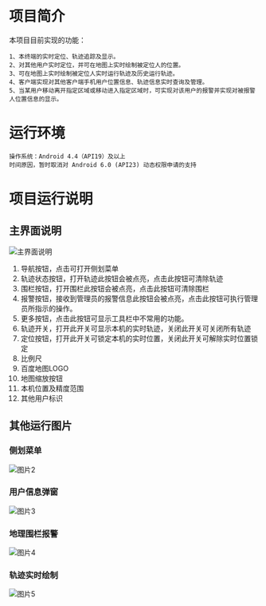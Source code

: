 # 项目简介

本项目目前实现的功能：

	1、本终端的实时定位、轨迹追踪及显示。
	2、对其他用户实时定位，并可在地图上实时绘制被定位人的位置。
	3、可在地图上实时绘制被定位人实时运行轨迹及历史运行轨迹。
	4、客户端实现对其他客户端手机用户位置信息、轨迹信息实时查询及管理。
	5、当某用户移动离开指定区域或移动进入指定区域时，可实现对该用户的报警并实现对被报警人位置信息的显示。

# 运行环境

	操作系统：Android 4.4（API19）及以上
	时间原因，暂时取消对 Android 6.0 (API23) 动态权限申请的支持

# 项目运行说明

## 主界面说明

![主界面说明](./img/img1.jpg)

1.	导航按钮，点击可打开侧划菜单
2.	轨迹状态按钮，打开轨迹此按钮会被点亮，点击此按钮可清除轨迹
3.	围栏按钮，打开围栏此按钮会被点亮，点击此按钮可清除围栏
4.	报警按钮，接收到管理员的报警信息此按钮会被点亮，点击此按钮可执行管理员所指示的操作。
5.	更多按钮，点击此按钮可显示工具栏中不常用的功能。
6.	轨迹开关，打开此开关可显示本机的实时轨迹，关闭此开关可关闭所有轨迹
7.	定位按钮，打开此开关可锁定本机的实时位置，关闭此开关可解除实时位置锁定
8.	比例尺
9.	百度地图LOGO
10.	地图缩放按钮
11.	本机位置及精度范围
12.	其他用户标识

## 其他运行图片

### 侧划菜单
![图片2](./img/img2.jpg)

### 用户信息弹窗
![图片3](./img/img3.jpg)

### 地理围栏报警
![图片4](./img/img4.jpg)

### 轨迹实时绘制
![图片5](./img/img5.jpg)
